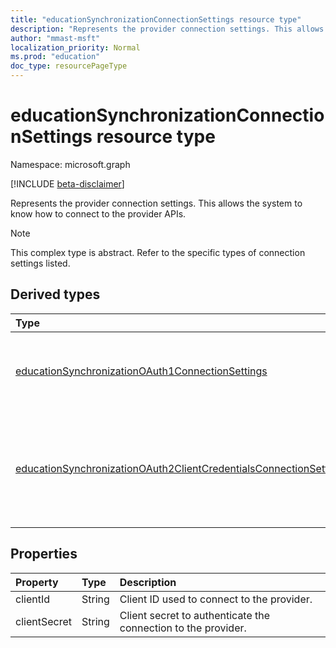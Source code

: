 ```yaml
---
title: "educationSynchronizationConnectionSettings resource type"
description: "Represents the provider connection settings. This allows the system to know how to connect to the provider APIs. "
author: "mmast-msft"
localization_priority: Normal
ms.prod: "education"
doc_type: resourcePageType
---
```


# educationSynchronizationConnectionSettings resource type

Namespace: microsoft.graph

[!INCLUDE [beta-disclaimer](../../includes/beta-disclaimer.md)]

Represents the provider connection settings. This allows the system to know how to connect to the provider APIs.

> [!NOTE]
> This complex type is abstract. Refer to the specific types of connection settings listed.

## Derived types

| Type                                                                                                                                      | Description                                                                   |
| :---------------------------------------------------------------------------------------------------------------------------------------- | :---------------------------------------------------------------------------- |
| [educationSynchronizationOAuth1ConnectionSettings](educationsynchronizationoauth1connectionsettings.md)                                   | Use this type to provide OAuth1 connection settings.                          |
| [educationSynchronizationOAuth2ClientCredentialsConnectionSettings](educationsynchronizationoauth2clientcredentialsconnectionsettings.md) | Use this type to provide OAuth2 Client Credentials Grant connection settings. |

## Properties

| Property     | Type   | Description                                                   |
| :----------- | :----- | :------------------------------------------------------------ |
| clientId     | String | Client ID used to connect to the provider.                    |
| clientSecret | String | Client secret to authenticate the connection to the provider. |
